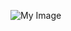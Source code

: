 ![My Image](https://mir-s3-cdn-cf.behance.net/project_modules/max_3840/d6101a206244089.66c8d39c5a5fe.jpg)
